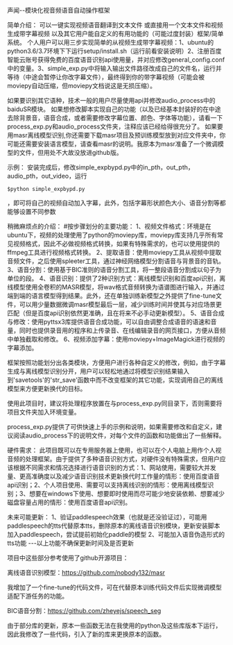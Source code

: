 声闻--模块化视音频语音自动操作框架

简单介绍：
可以一键实现视频语音翻译到文本文件 或直接用一个文本文件和视频生成带字幕视频 以及其它用户能自定义的有用功能的（可能过度封装）框架/简单系统。
个人用户可以用三步实现简单的从视频生成带字幕视频：1、ubuntu的python3.6/3.7环境下下运行setup/install.sh（运行前看安装说明）2、注册百度智能云账号获得免费的百度语音识别api使用量，并对应修改general_config.conf中的变量。3、simple_exp.py中将输入输出文件路径改成自己的文件名，运行并等待（中途会暂停让你改字幕文件），最终得到你的带字幕视频（可能会被moviepy自动压缩，但moviepy文档说这是无损压缩）。

如果要识别其它语种，技术一般的用户尽量使用api并修改audio_process中的baiduSR模块。
如果想修改脚本实现自己的功能（以及已经基本封装好的在中途去除背景音，语音合成，或者需要修改字幕位置、颜色、字体等功能），请看一下process_exp.py和audio_process文件夹，注释应该已经给得很充分了。
如果要用masr离线模型识别,你还需要下载masr项目及预训练模型放到对应文件夹中，你可能还需要安装语言模型，请查看masr的说明。我原本为masr准备了一个微调模型的文件，但用处不大故没放进github版。

示例：
安装完成后，修改simple_expbypd.py中的in_pth，out_pth，audio_pth，out_video，运行

	$python simple_expbypd.py

，即可将自己的视频自动加入字幕，此外，包括字幕形状颜色大小、语音分割等都能够设置不同参数

稍微麻烦点的介绍：
#按步骤划分的主要功能：
1、视频文件格式：环境是在ubuntu下，视频的处理使用了python的moviepy库，moviepy库支持几乎所有常见视频格式，因此不必做视频格式转换，如果有特殊需求的，也可以使用提供的ffmpeg工具进行视频格式转换。
2、提取语音：使用moviepy工具从视频中提取音频文件，之后使用spleeter工具，通过神经网络模型分割语音与背景音的音轨。
3、语音分割：使用基于BIC准则的语音分割工具，将一整段语音分割成以句子为单位的段。
4、语音识别：提供了2种识别方式：离线模型识别和百度api识别，离线模型使用全卷积的MASR模型，将wav格式音频转换为语谱图进行输入，并通过端到端的语言模型得到结果。此外，还在单独训练新模型之外提供了fine-tune文件，可以用少量数据微调masr模型最后一层，减少训练时间并使其与对应场景更匹配（但是百度api识别依然更准确，且在将来不必手动更新模型）。
5、语音合成与修改：使用pyttsx3库提供语音合成功能，可以自由调整合成语音的语速和音量，同时也提供录音用的程序和上传录音、在线编辑录音的网页接口，方便从音频中单独截取和修改。
6、视频添加字幕：使用moviepy+ImageMagick进行视频的字幕添加。

框架按照功能划分出各类模块，方便用户进行各种自定义的修改，例如，由于字幕生成与离线模型识别分开，用户可以轻松地通过将模型识别结果输入到'savetools'的'str_save'函数中而不改变框架的其它功能，实现调用自己的离线模型来方便更新换代的目标。

使用此项目时，建议将处理程序放置在与process_exp.py同目录下，否则需要将项目文件夹加入环境变量。

process_exp.py提供了可供快速上手的示例和说明，如果需要修改和自定义，建议阅读audio_process下的说明文件，对每个文件的函数和功能做出了一些解释。

硬件需求：
此项目既可以在专用服务器上使用，也可以在个人电脑上用作个人视音频的处理框架。由于提供了多种语音识别方式，对硬件没有特殊需求，但用户应该根据不同需求和情况选择进行语音识别的方式：1、网站使用，需要较大并发量、更高准确度以及减少语音识别技术更新换代时工作量的情形：使用百度语音api识别；2、个人项目使用、需要可以支持离线识别的情形：使用离线模型识别；3、想要在windows下使用、想要即时使用而尽可能少地安装依赖、想要减少磁盘容量占用的情形：使用百度语音api识别。


未来可能更新：
1、验证paddlespeech效果（也就是还没验证过），可能用paddlespeech的tts代替原本tts，删除原本的离线语音识别模块，更新安装脚本加入paddlespeech，尝试提前初始化paddle的模型
2、可能加入语音伪造形式的tts功能
---以上功能不确保更新时间及是否更新


项目中这些部分参考使用了github开源项目：

离线语音识别模型：https://github.com/nobody132/masr

我增加了一个fine-tune的代码文件，可在代替原本训练代码文件后实现微调模型适配下游任务的功能。
	
BIC语音分割：https://github.com/zheyejs/speech_seg

由于部分库的更新，原本一些函数无法在我使用的python及这些库版本下运行，因此我修改了一些代码，引入了新的库来更换原本的函数。
